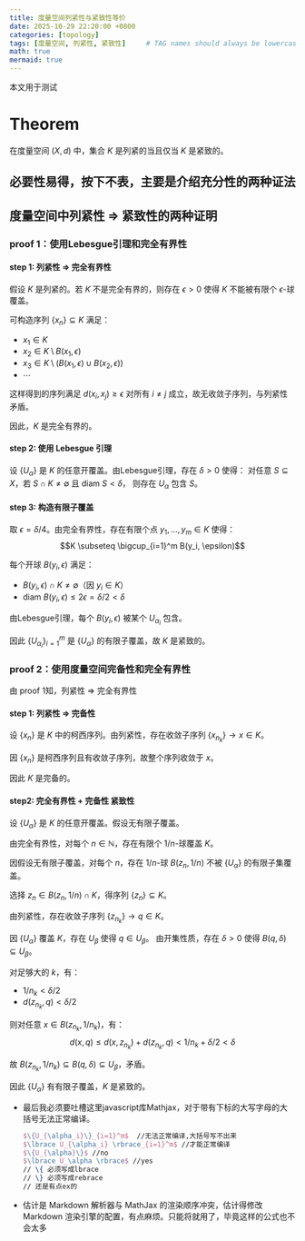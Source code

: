 ```yaml
---
title: 度量空间列紧性与紧致性等价
date: 2025-10-29 22:20:00 +0800
categories: [topology]
tags: [度量空间, 列紧性, 紧致性]     # TAG names should always be lowercase
math: true
mermaid: true
---
```

本文用于测试 <br>


# Theorem 

在度量空间 $(X, d)$ 中，集合 $K$ 是列紧的当且仅当 $K$ 是紧致的。

## 必要性易得，按下不表，主要是介绍充分性的两种证法

## 度量空间中列紧性 $\Rightarrow$ 紧致性的两种证明

### proof 1：使用Lebesgue引理和完全有界性

#### step 1: 列紧性 $\Rightarrow$ 完全有界性
假设 $K$ 是列紧的。若 $K$ 不是完全有界的，则存在 $\epsilon > 0$ 使得 $K$ 不能被有限个 $\epsilon$-球覆盖。

可构造序列 $\{x_n\} \subseteq K$ 满足：
- $x_1 \in K$
- $x_2 \in K \setminus B(x_1, \epsilon)$
- $x_3 \in K \setminus (B(x_1, \epsilon) \cup B(x_2, \epsilon))$
- $\cdots$

这样得到的序列满足 $d(x_i, x_j) \geq \epsilon$ 对所有 $i \neq j$ 成立，故无收敛子序列，与列紧性矛盾。

因此，$K$ 是完全有界的。

#### step 2: 使用 Lebesgue 引理
设 $\lbrace U_\alpha \rbrace$  是 $K$ 的任意开覆盖。由Lebesgue引理，存在 $\delta > 0$ 使得：
对任意 $S \subseteq X$，若 $S \cap K \neq \emptyset$ 且 $\text{diam } S < \delta$，
则存在 $U_\alpha$ 包含 $S$。

#### step 3: 构造有限子覆盖
取 $\epsilon = \delta/4$。由完全有界性，存在有限个点 $y_1, \ldots, y_m \in K$ 使得：
$$K \subseteq \bigcup_{i=1}^m B(y_i, \epsilon)$$

每个开球 $B(y_i, \epsilon)$ 满足：
- $B(y_i, \epsilon) \cap K \neq \emptyset$（因 $y_i \in K$）
- $\text{diam } B(y_i, \epsilon) \leq 2\epsilon = \delta/2 < \delta$

由Lebesgue引理，每个 $B(y_i, \epsilon)$ 被某个 $U_{\alpha_i}$ 包含。

因此 $\lbrace U_{\alpha_i} \rbrace_{i=1}^m$ 是 $\lbrace U_\alpha \rbrace$   的有限子覆盖，故 $K$ 是紧致的。


### proof 2：使用度量空间完备性和完全有界性

由 proof 1知，列紧性 $\Rightarrow$ 完全有界性

#### step  1: 列紧性 $\Rightarrow$  完备性
设 $\{x_n\}$ 是 $K$ 中的柯西序列。由列紧性，存在收敛子序列 $\{x_{n_k}\} \to x \in K$。

因 $\{x_n\}$ 是柯西序列且有收敛子序列，故整个序列收敛于 $x$。

因此 $K$ 是完备的。

#### step2: 完全有界性 + 完备性  紧致性
设 $\lbrace U_\alpha \rbrace$ 是 $K$ 的任意开覆盖。假设无有限子覆盖。

由完全有界性，对每个 $n \in \mathbb{N}$，存在有限个 $1/n$-球覆盖 $K$。

因假设无有限子覆盖，对每个 $n$，存在 $1/n$-球 $B(z_n, 1/n)$ 不被  $\lbrace U_\alpha \rbrace$ 的有限子集覆盖。

选择 $z_n \in B(z_n, 1/n) \cap K$，得序列 $\{z_n\} \subseteq K$。

由列紧性，存在收敛子序列 $\{z_{n_k}\} \to q \in K$。

因 $\lbrace U_\alpha \rbrace$ 覆盖 $K$，存在 $U_\beta$ 使得 $q \in U_\beta$。
由开集性质，存在 $\delta > 0$ 使得 $B(q, \delta) \subseteq U_\beta$。

对足够大的 $k$，有：
- $1/n_k < \delta/2$
- $d(z_{n_k}, q) < \delta/2$

则对任意 $x \in B(z_{n_k}, 1/n_k)$，有：
$$d(x, q) \leq d(x, z_{n_k}) + d(z_{n_k}, q) < 1/n_k + \delta/2 < \delta$$

故 $B(z_{n_k}, 1/n_k) \subseteq B(q, \delta) \subseteq U_\beta$，矛盾。

因此 $\lbrace U_\alpha \rbrace$ 有有限子覆盖，$K$ 是紧致的。


  
* 最后我必须要吐槽这里javascript库Mathjax，对于带有下标的大写字母的大括号无法正常编译。
  ```latex
  $\{U_{\alpha_i}\}_{i=1}^m$  //无法正常编译,大括号写不出来
  $\lbrace U_{\alpha_i} \rbrace_{i=1}^m$ //才能正常编译 
  $\{U_{\alpha}\}$ //no
  $\lbrace U_\alpha \rbrace$ //yes
  // \{ 必须写成lbrace
  // \} 必须写成rebrace
  // 还是有点ex的
  ```
* 估计是 Markdown 解析器与 MathJax 的渲染顺序冲突，估计得修改 Markdown 渲染引擎的配置，有点麻烦。只能将就用了，毕竟这样的公式也不会太多
  
